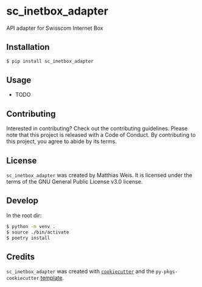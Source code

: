 # sc_inetbox_adapter

API adapter for Swisscom Internet Box

## Installation

```bash
$ pip install sc_inetbox_adapter
```

## Usage

- TODO

## Contributing

Interested in contributing? Check out the contributing guidelines. Please note that this project is released with a Code of Conduct. By contributing to this project, you agree to abide by its terms.

## License

`sc_inetbox_adapter` was created by Matthias Weis. It is licensed under the terms of the GNU General Public License v3.0 license.

## Develop

In the root dir:
```bash
$ python -m venv .
$ source ./bin/activate
$ poetry install
```

## Credits

`sc_inetbox_adapter` was created with [`cookiecutter`](https://cookiecutter.readthedocs.io/en/latest/) and the `py-pkgs-cookiecutter` [template](https://github.com/py-pkgs/py-pkgs-cookiecutter).
